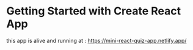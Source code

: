 # Getting Started with Create React App

this app is alive and running at : https://mini-react-quiz-app.netlify.app/